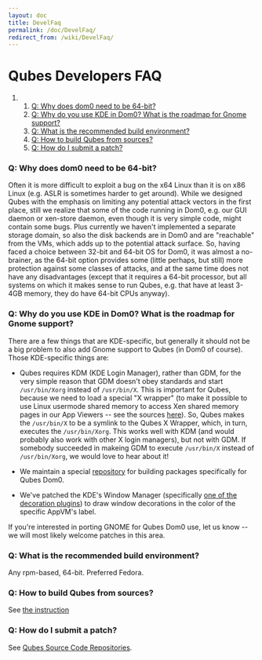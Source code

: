 ```yaml
---
layout: doc
title: DevelFaq
permalink: /doc/DevelFaq/
redirect_from: /wiki/DevelFaq/
---
```


Qubes Developers FAQ
====================

1.  1.  [Q: Why does dom0 need to be 64-bit?](#q-why-does-dom0-need-to-be-64-bit)
    2.  [Q: Why do you use KDE in Dom0? What is the roadmap for Gnome support?](#q-why-do-you-use-kde-in-dom0-what-is-the-roadmap-for-gnome-support)
    3.  [Q: What is the recommended build environment?](#q-what-is-the-recommended-build-environment)
    4.  [Q: How to build Qubes from sources?](#q-how-to-build-qubes-from-sources)
    5.  [Q: How do I submit a patch?](#q-how-do-i-submit-a-patch)

### Q: Why does dom0 need to be 64-bit?

Often it is more difficult to exploit a bug on the x64 Linux than it is on x86 Linux (e.g. ASLR is sometimes harder to get around). While we designed Qubes with the emphasis on limiting any potential attack vectors in the first place, still we realize that some of the code running in Dom0, e.g. our GUI daemon or xen-store daemon, even though it is very simple code, might contain some bugs. Plus currently we haven't implemented a separate storage domain, so also the disk backends are in Dom0 and are "reachable" from the VMs, which adds up to the potential attack surface. So, having faced a choice between 32-bit and 64-bit OS for Dom0, it was almost a no-brainer, as the 64-bit option provides some (little perhaps, but still) more protection against some classes of attacks, and at the same time does not have any disadvantages (except that it requires a 64-bit processor, but all systems on which it makes sense to run Qubes, e.g. that have at least 3-4GB memory, they do have 64-bit CPUs anyway).

### Q: Why do you use KDE in Dom0? What is the roadmap for Gnome support?

There are a few things that are KDE-specific, but generally it should not be a big problem to also add Gnome support to Qubes (in Dom0 of course). Those KDE-specific things are:

-   Qubes requires KDM (KDE Login Manager), rather than GDM, for the very simple reason that GDM doesn't obey standards and start `/usr/bin/Xorg` instead of `/usr/bin/X`. This is important for Qubes, because we need to load a special "X wrapper" (to make it possible to use Linux usermode shared memory to access Xen shared memory pages in our App Viewers -- see the sources [here](https://github.com/QubesOS/qubes-gui-daemon/tree/master/shmoverride)). So, Qubes makes the `/usr/bin/X` to be a symlink to the Qubes X Wrapper, which, in turn, executes the `/usr/bin/Xorg`. This works well with KDM (and would probably also work with other X login managers), but not with GDM. If somebody succeeded in makeing GDM to execute `/usr/bin/X` instead of `/usr/bin/Xorg`, we would love to hear about it!

-   We maintain a special [repository](/doc/KdeDom0/) for building packages specifically for Qubes Dom0.

-   We've patched the KDE's Window Manager (specifically [one of the decoration plugins](https://github.com/QubesOS/qubes-desktop-linux-kde/tree/master/plastik-for-qubes)) to draw window decorations in the color of the specific AppVM's label.

If you're interested in porting GNOME for Qubes Dom0 use, let us know -- we will most likely welcome patches in this area.

### Q: What is the recommended build environment?

Any rpm-based, 64-bit. Preferred Fedora.

### Q: How to build Qubes from sources?

See [the instruction](/doc/QubesBuilder/)

### Q: How do I submit a patch?

See [Qubes Source Code Repositories](/doc/SourceCode/).
